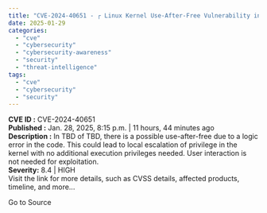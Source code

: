 ```yaml
---
title: "CVE-2024-40651 - ┌ Linux Kernel Use-After-Free Vulnerability in TBD"
date: 2025-01-29
categories: 
  - "cve"
  - "cybersecurity"
  - "cybersecurity-awareness"
  - "security"
  - "threat-intelligence"
tags: 
  - "cve"
  - "cybersecurity"
  - "security"
---
```


**CVE ID :** CVE-2024-40651  
**Published :** Jan. 28, 2025, 8:15 p.m. | 11 hours, 44 minutes ago  
**Description :** In TBD of TBD, there is a possible use-after-free due to a logic error in the code. This could lead to local escalation of privilege in the kernel with no additional execution privileges needed. User interaction is not needed for exploitation.  
**Severity:** 8.4 | HIGH  
Visit the link for more details, such as CVSS details, affected products, timeline, and more...

Go to Source
